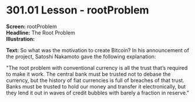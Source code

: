 # 301.01 Lesson - rootProblem

**Screen:** rootProblem\
**Headline:** The Root Problem\
**Illustration:**

**Text:** So what was the motivation to create Bitcoin? In his announcement of the project, Satoshi Nakamoto gave the following explanation:&#x20;

"The root problem with conventional currency is all the trust that’s required to make it work. The central bank must be trusted not to debase the currency, but the history of fiat currencies is full of breaches of that trust. Banks must be trusted to hold our money and transfer it electronically, but they lend it out in waves of credit bubbles with barely a fraction in reserve."
